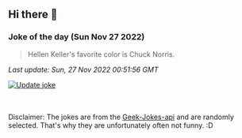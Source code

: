 ## Hi there 👋

### Joke of the day (Sun Nov 27 2022)
<!-- joke -->
>Hellen Keller's favorite color is Chuck Norris.
<!-- /joke -->

*Last update: Sun, 27 Nov 2022 00:51:56 GMT*

[![Update joke](https://github.com/nclskfm/nclskfm/actions/workflows/joke.yml/badge.svg)](https://github.com/nclskfm/nclskfm/actions/workflows/joke.yml)

<br><br>
Disclaimer: The jokes are from the [Geek-Jokes-api](https://github.com/sameerkumar18/geek-joke-api) and are randomly selected. That's why they are unfortunately often not funny. :D
